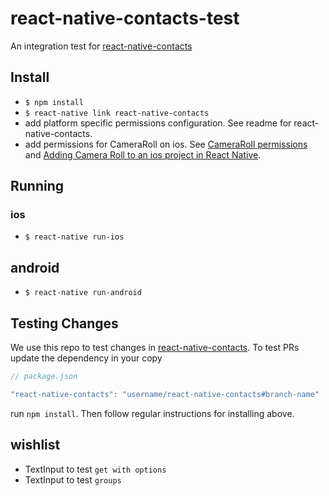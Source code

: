 # react-native-contacts-test

An integration test for [react-native-contacts](https://github.com/rt2zz/react-native-contacts)

## Install
* `$ npm install`
* `$ react-native link react-native-contacts`
* add platform specific permissions configuration. See readme for react-native-contacts.
* add permissions for CameraRoll on ios. See
[CameraRoll permissions](https://facebook.github.io/react-native/docs/cameraroll.html#permissions)
and [Adding Camera Roll to an ios project in React Native](https://www.youtube.com/watch?v=e3ReNbQu79c).

## Running
### ios
* `$ react-native run-ios`

## android
* `$ react-native run-android`

## Testing Changes
We use this repo to test changes in [react-native-contacts](https://github.com/rt2zz/react-native-contacts). To test PRs update the dependency in your copy
```js
// package.json

"react-native-contacts": "username/react-native-contacts#branch-name"
```
run `npm install`. Then follow regular instructions for installing above.

## wishlist

* TextInput to test `get with options`
* TextInput to test `groups`
